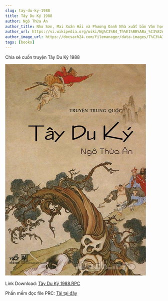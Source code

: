 ```yaml
---
slug: tay-du-ky-1988
title: Tây Du Ký 1988
author: Ngô Thừa Ân
author_title: Như Sơn, Mai Xuân Hải và Phương Oanh Nhà xuất bản Văn học hà Nội - 1988
author_url: https://vi.wikipedia.org/wiki/Ng%C3%B4_Th%E1%BB%ABa_%C3%82n
author_image_url: https://docsach24.com/filemanager/data-images/T%C3%A1c%20gi%E1%BA%A3/Ng%C3%B4%20Th%E1%BB%ABa%20%C3%82n.jpg
tags: [books]
---
```


Chia sẻ cuốn truyện Tây Du Ký 1988

![img](../static/img/Tay-Du-Ky-Audio.png)

Link Download: [Tây Du Ký 1988.RPC](../static/files/TayDuKy.prc)

Phần mềm đọc file PRC: [Tải tại đây](../static/files/mobireadersetup.msi)
